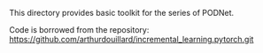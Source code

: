 This directory provides basic toolkit for the series of PODNet.

Code is borrowed from the repository: https://github.com/arthurdouillard/incremental_learning.pytorch.git